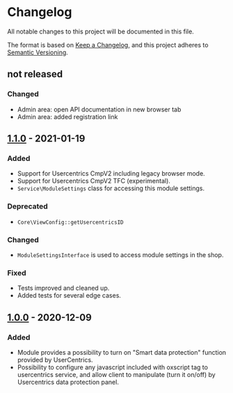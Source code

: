 # Changelog
All notable changes to this project will be documented in this file.

The format is based on [Keep a Changelog](https://keepachangelog.com/en/1.0.0/),
and this project adheres to [Semantic Versioning](https://semver.org/spec/v2.0.0.html).

## not released

### Changed
- Admin area: open API documentation in new browser tab
- Admin area: added registration link

## [1.1.0] - 2021-01-19

### Added
- Support for Usercentrics CmpV2 including legacy browser mode.
- Support for Usercentrics CmpV2 TFC (experimental).
- ``Service\ModuleSettings`` class for accessing this module settings.

### Deprecated
- ``Core\ViewConfig::getUsercentricsID``

### Changed
- ``ModuleSettingsInterface`` is used to access module settings in the shop.

### Fixed
- Tests improved and cleaned up.
- Added tests for several edge cases.

## [1.0.0] - 2020-12-09

### Added
- Module provides a possibility to turn on "Smart data protection" function provided by UserCentrics.
- Possibility to configure any javascript included with oxscript tag to usercentrics service, and allow client to manipulate (turn it on/off) by Usercentrics data protection panel.

[1.1.0]: https://github.com/OXID-eSales/usercentrics/compare/v1.0.0...v1.1.0
[1.0.0]: https://github.com/OXID-eSales/usercentrics/commits/v1.0.0
